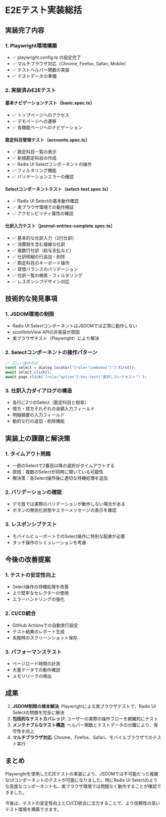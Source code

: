 # E2Eテスト実装総括

## 実装完了内容

### 1. Playwright環境構築

- ✅ playwright.config.ts の設定完了
- ✅ マルチブラウザ対応（Chrome, Firefox, Safari, Mobile）
- ✅ テストヘルパー関数の実装
- ✅ テストデータの準備

### 2. 実装済みE2Eテスト

#### 基本ナビゲーションテスト（basic.spec.ts）

- ✅ トップページへのアクセス
- ✅ デモページへの遷移
- ✅ 各機能ページへのナビゲーション

#### 勘定科目管理テスト（accounts.spec.ts）

- ✅ 勘定科目一覧の表示
- ✅ 新規勘定科目の作成
- ✅ Radix UI Selectコンポーネントの操作
- ✅ フィルタリング機能
- ✅ バリデーションエラーの確認

#### Selectコンポーネントテスト（select-test.spec.ts）

- ✅ Radix UI Selectの基本動作確認
- ✅ 実ブラウザ環境での動作検証
- ✅ アクセシビリティ属性の確認

#### 仕訳入力テスト（journal-entries-complete.spec.ts）

- ✅ 基本的な仕訳入力（2行仕訳）
- ✅ 消費税を含む複雑な仕訳
- ✅ 複数行仕訳（給与支払など）
- ✅ 仕訳明細の行追加・削除
- ✅ 勘定科目のキーボード操作
- ✅ 貸借バランスのバリデーション
- ✅ 仕訳一覧の検索・フィルタリング
- ✅ レスポンシブデザイン対応

## 技術的な発見事項

### 1. JSDOM環境の制限

- Radix UI SelectコンポーネントはJSDOMでは正常に動作しない
- scrollIntoView APIの非実装が原因
- 実ブラウザテスト（Playwright）により解決

### 2. Selectコンポーネントの操作パターン

```typescript
// 正しい操作方法
const select = dialog.locator('[role="combobox"]').first();
await select.click();
await page.click('[role="option"]:has-text("選択したいテキスト")');
```

### 3. 仕訳入力ダイアログの構造

- 各行に2つのSelect（勘定科目と税率）
- 借方・貸方それぞれの金額入力フィールド
- 明細摘要の入力フィールド
- 動的な行の追加・削除機能

## 実装上の課題と解決策

### 1. タイムアウト問題

- 一部のSelectで2番目以降の選択がタイムアウトする
- 原因：複数のSelectが同時に開いている可能性
- 解決策：各Select操作後に適切な待機処理を追加

### 2. バリデーションの確認

- デモ版では実際のバリデーションが動作しない場合がある
- ボタンの無効化状態やエラーメッセージの表示を確認

### 3. レスポンシブテスト

- モバイルビューポートでのSelect操作に特別な配慮が必要
- タッチ操作のシミュレーションを考慮

## 今後の改善提案

### 1. テストの安定性向上

- Select操作の待機処理を改善
- より堅牢なセレクターの使用
- エラーハンドリングの強化

### 2. CI/CD統合

- GitHub Actionsでの自動実行設定
- テスト結果のレポート生成
- 失敗時のスクリーンショット保存

### 3. パフォーマンステスト

- ページロード時間の計測
- 大量データでの動作確認
- メモリリークの検出

## 成果

1. **JSDOM制限の根本解決**: Playwrightによる実ブラウザテストで、Radix UI Selectの問題を完全に解決
2. **包括的なテストカバレッジ**: ユーザーの実際の操作フローを網羅的にテスト
3. **メンテナブルなテスト構造**: ヘルパー関数とテストデータの分離により、保守性を向上
4. **マルチブラウザ対応**: Chrome、Firefox、Safari、モバイルブラウザでのテスト実行

## まとめ

Playwrightを使用したE2Eテストの実装により、JSDOMでは不可能だった複雑なUIコンポーネントのテストが可能になりました。特にRadix UI Selectのような高度なコンポーネントも、実ブラウザ環境では問題なく動作することが確認できました。

今後は、テストの安定性向上とCI/CD統合に注力することで、より信頼性の高いテスト環境を構築できます。
